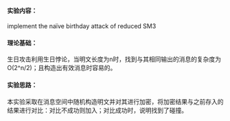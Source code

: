 #### 实验内容：
implement the naïve birthday attack of reduced SM3
#### 理论基础：
生日攻击利用生日悖论，当明文长度为n时，找到与其相同输出的消息的复杂度为O(2^n/2)；且构造出有效消息时容易的。
#### 实验思路：
本实验采取在消息空间中随机构造明文并对其进行加密，将加密结果与之前存入的结果进行对比：对比不成功则加入；对比成功时，说明找到了碰撞。

